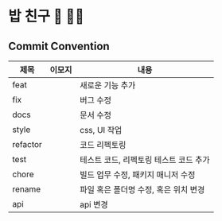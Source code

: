 # 밥 친구 🍚 🥄🍴

## Commit Convention
|제목|이모지|내용|
|------|---|---|
|feat||새로운 기능 추가|
|fix||버그 수정|
|docs||문서 수정|
|style||css, UI 작업|
|refactor||코드 리펙토링|
|test||테스트 코드, 리펙토링 테스트 코드 추가|
|chore||빌드 업무 수정, 패키지 매니저 수정|
|rename||파일 혹은 폴더명 수정, 혹은 위치 변경|
|api||api 변경|
